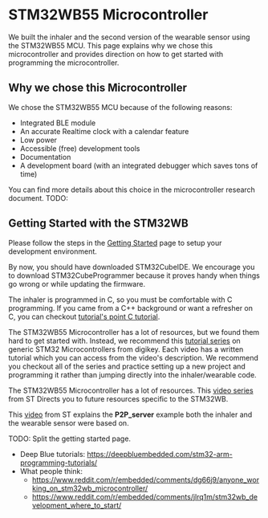 # STM32WB55 Microcontroller

We built the inhaler and the second version of the wearable sensor using the STM32WB55 MCU. This page explains why we chose this microcontroller and provides direction on how to get started with programming the microcontroller.

## Why we chose this Microcontroller

We chose the STM32WB55 MCU because of the following reasons:
- Integrated BLE module
- An accurate Realtime clock with a calendar feature
- Low power
- Accessible (free) development tools
- Documentation
- A development board (with an integrated debugger which saves tons of time)

You can find more details about this choice in the microcontroller research document. TODO:

## Getting Started with the STM32WB

Please follow the steps in the [Getting Started](getting_started) page to setup your development environment.

By now, you should have downloaded STM32CubeIDE. We encourage you to download STM32CubeProgrammer because it proves handy when things go wrong or while updating the firmware.

The inhaler is programmed in C, so you must be comfortable with C programming. If you came from a C++ background or want a refresher on C, you can checkout [tutorial's point C tutorial](https://www.tutorialspoint.com/cprogramming/index.htm).

The STM32WB55 Microcontroller has a lot of resources, but we found them hard to get started with. Instead, we recommend this [tutorial series](https://youtube.com/playlist?list=PLEBQazB0HUyRYuzfi4clXsKUSgorErmBv) on generic STM32 Microcontrollers from digikey. Each video has a written tutorial which you can access from the video's description. We recommend you checkout all of the series and practice setting up a new project and programming it rather than jumping directly into the inhaler/wearable code.

The STM32WB55 Microcontroller has a lot of resources. This [video series](https://youtube.com/playlist?list=PLnMKNibPkDnG9JRe2fbOOpVpWY7E4WbJ-) from ST Directs you to future resources specific to the STM32WB.

This [video](https://www.youtube.com/watch?v=zNfIGh30kSs&ab_channel=STMicroelectronics) from ST explains the **P2P_server** example both the inhaler and the wearable sensor were based on.



TODO: Split the getting started page.


 - Deep Blue tutorials: https://deepbluembedded.com/stm32-arm-programming-tutorials/
 - What people think: 
   - https://www.reddit.com/r/embedded/comments/dg66j9/anyone_working_on_stm32wb_microcontroller/
   - https://www.reddit.com/r/embedded/comments/jlrq1m/stm32wb_development_where_to_start/



